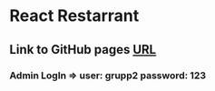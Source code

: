 # React Restarrant

## Link to GitHub pages [URL](http://saraekman.github.io/React-Restaurant/)

### Admin LogIn => user: grupp2  password: 123
